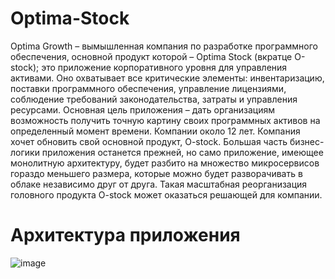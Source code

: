 # Optima-Stock
Optima Growth – вымышленная компания по разработке программного обеспечения, основной продукт которой – Optima Stock (вкратце O-stock); это приложение корпоративного уровня для управления активами. Оно охватывает все критические элементы: инвентаризацию, поставки программного обеспечения, управление лицензиями, соблюдение требований законодательства, затраты и управления ресурсами. Основная цель приложения – дать организациям возможность получить точную картину своих программных активов на определенный момент времени. Компании около 12 лет.
Компания хочет обновить свой основной продукт, O-stock. Большая часть бизнес-логики приложения останется прежней, но само приложение, имеющее монолитную архитектуру, будет разбито на множество микросервисов гораздо меньшего размера, которые можно будет разворачивать в облаке независимо друг от друга. Такая масштабная реорганизация головного продукта O-stock может оказаться решающей для компании.
# Архитектура приложения
![image](https://github.com/dmitriyDenisenko/Optima-Stock/assets/97182602/efa006c4-fa76-4af0-95d2-9c4748aa2562)

